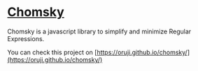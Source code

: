 # [Chomsky](https://oruji.github.io/chomsky/)

Chomsky is a javascript library to simplify and minimize Regular Expressions.

You can check this project on [https://oruji.github.io/chomsky/](https://oruji.github.io/chomsky/)
